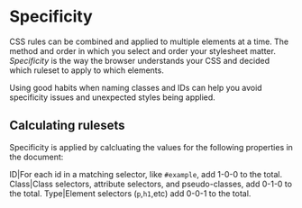 # Specificity

CSS rules can be combined and applied to multiple elements at a time. The method and order in which you select and order your stylesheet matter. _Specificity_ is the way the browser understands your CSS and decided which ruleset to apply to which elements.

Using good habits when naming classes and IDs can help you avoid specificity issues and unexpected styles being applied.

## Calculating rulesets

Specificity is applied by calcluating the values for the following properties in the document:

ID|For each id in a matching selector, like `#example`, add 1-0-0 to the total.
Class|Class selectors, attribute selectors, and pseudo-classes, add 0-1-0 to the total.
Type|Element selectors (`p`,`h1`,etc) add 0-0-1 to the total.